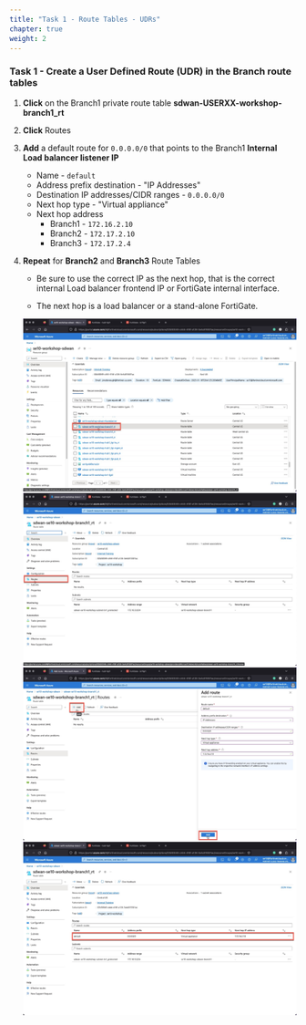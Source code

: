 ```yaml
---
title: "Task 1 - Route Tables - UDRs"
chapter: true
weight: 2
---
```


### Task 1 - Create a User Defined Route (UDR) in the Branch route tables

1. **Click** on the Branch1 private route table **sdwan-USERXX-workshop-branch1_rt**
1. **Click** Routes
1. **Add** a default route for `0.0.0.0/0` that points to the Branch1 **Internal Load balancer listener IP**
    * Name - `default`
    * Address prefix destination - "IP Addresses"
    * Destination IP addresses/CIDR ranges - `0.0.0.0/0`
    * Next hop type - "Virtual appliance"
    * Next hop address
      * Branch1 - `172.16.2.10`
      * Branch2 - `172.17.2.10`
      * Branch3 - `172.17.2.4`
1. **Repeat** for **Branch2** and **Branch3** Route Tables
  
    * Be sure to use the correct IP as the next hop, that is the correct internal Load balancer frontend IP or FortiGate internal interface.

    * The next hop is a load balancer or a stand-alone FortiGate.

    ![add udr branch1](../images/add-defaultroutebranch1-01.jpg)
    ![add udr branch2](../images/add-defaultroutebranch1-02.jpg)
    ![add udr branch3](../images/add-defaultroutebranch1-03.jpg)
    ![add udr branch4](../images/add-defaultroutebranch1-04.jpg)
